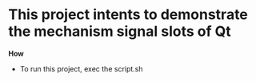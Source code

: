 # This project intents to demonstrate the mechanism signal slots of Qt

**How**
- To run this project, exec the script.sh
